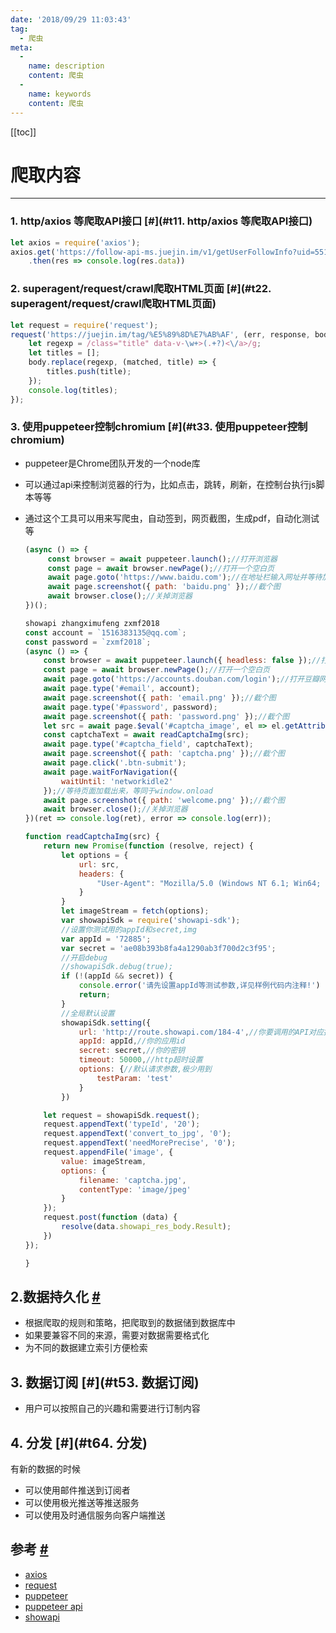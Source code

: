 ```yaml
---
date: '2018/09/29 11:03:43'
tag:
  - 爬虫
meta:
  -
    name: description
    content: 爬虫
  -
    name: keywords
    content: 爬虫
---
```

[[toc]]

# 爬取内容
------------------------

### 1\. http/axios 等爬取API接口 [#](#t11. http/axios 等爬取API接口)

```js
let axios = require('axios');
axios.get('https://follow-api-ms.juejin.im/v1/getUserFollowInfo?uid=551d6923e4b0cd5b623f54da&src=web')
    .then(res => console.log(res.data))
```


### 2\. superagent/request/crawl爬取HTML页面 [#](#t22. superagent/request/crawl爬取HTML页面)

```js
let request = require('request');
request('https://juejin.im/tag/%E5%89%8D%E7%AB%AF', (err, response, body) => {
    let regexp = /class="title" data-v-\w+>(.+?)<\/a>/g;
    let titles = [];
    body.replace(regexp, (matched, title) => {
        titles.push(title);
    });
    console.log(titles);
});
```


### 3\. 使用puppeteer控制chromium [#](#t33. 使用puppeteer控制chromium)

*   puppeteer是Chrome团队开发的一个node库

*   可以通过api来控制浏览器的行为，比如点击，跳转，刷新，在控制台执行js脚本等等

*   通过这个工具可以用来写爬虫，自动签到，网页截图，生成pdf，自动化测试等

    ```jsx
    (async () => {
         const browser = await puppeteer.launch();//打开浏览器
         const page = await browser.newPage();//打开一个空白页
         await page.goto('https://www.baidu.com');//在地址栏输入网址并等待加载
         await page.screenshot({ path: 'baidu.png' });//截个图
         await browser.close();//关掉浏览器
    })();

    showapi zhangximufeng zxmf2018
    const account = `1516383135@qq.com`;
    const password = `zxmf2018`;
    (async () => {
        const browser = await puppeteer.launch({ headless: false });//打开浏览器
        const page = await browser.newPage();//打开一个空白页
        await page.goto('https://accounts.douban.com/login');//打开豆瓣网站
        await page.type('#email', account);
        await page.screenshot({ path: 'email.png' });//截个图
        await page.type('#password', password);
        await page.screenshot({ path: 'password.png' });//截个图
        let src = await page.$eval('#captcha_image', el => el.getAttribute('src'));
        const captchaText = await readCaptchaImg(src);
        await page.type('#captcha_field', captchaText);
        await page.screenshot({ path: 'captcha.png' });//截个图
        await page.click('.btn-submit');
        await page.waitForNavigation({
            waitUntil: 'networkidle2'
        });//等待页面加载出来，等同于window.onload
        await page.screenshot({ path: 'welcome.png' });//截个图
        await browser.close();//关掉浏览器
    })(ret => console.log(ret), error => console.log(err));

    function readCaptchaImg(src) {
        return new Promise(function (resolve, reject) {
            let options = {
                url: src,
                headers: {
                    "User-Agent": "Mozilla/5.0 (Windows NT 6.1; Win64; x64) AppleWebKit/537.36 (KHTML, like Gecko) Chrome/68.0.3440.106 Safari/537.36"
                }
            }
            let imageStream = fetch(options);
            var showapiSdk = require('showapi-sdk');
            //设置你测试用的appId和secret,img
            var appId = '72885';
            var secret = 'ae08b393b8fa4a1290ab3f700d2c3f95';
            //开启debug
            //showapiSdk.debug(true);
            if (!(appId && secret)) {
                console.error('请先设置appId等测试参数,详见样例代码内注释!')
                return;
            }
            //全局默认设置
            showapiSdk.setting({
                url: 'http://route.showapi.com/184-4',//你要调用的API对应接入点的地址,注意需要先订购了相关套餐才能调
                appId: appId,//你的应用id
                secret: secret,//你的密钥
                timeout: 50000,//http超时设置
                options: {//默认请求参数,极少用到
                    testParam: 'test'
                }
            })

        let request = showapiSdk.request();
        request.appendText('typeId', '20');
        request.appendText('convert_to_jpg', '0');
        request.appendText('needMorePrecise', '0');
        request.appendFile('image', {
            value: imageStream,
            options: {
                filename: 'captcha.jpg',
                contentType: 'image/jpeg'
            }
        });
        request.post(function (data) {
            resolve(data.showapi_res_body.Result);
        })
    });

    }
    ```




2.数据持久化 [#](#t42.数据持久化)
-----------------------

*   根据爬取的规则和策略，把爬取到的数据储到数据库中
*   如果要兼容不同的来源，需要对数据需要格式化
*   为不同的数据建立索引方便检索

3\. 数据订阅 [#](#t53. 数据订阅)
------------------------

*   用户可以按照自己的兴趣和需要进行订制内容

4\. 分发 [#](#t64. 分发)
--------------------

有新的数据的时候

*   可以使用邮件推送到订阅者
*   可以使用极光推送等推送服务
*   可以使用及时通信服务向客户端推送

参考 [#](#t7参考)
-------------

*   [axios](https://www.npmjs.com/package/axios)
*   [request](https://www.npmjs.com/package/request)
*   [puppeteer](https://github.com/GoogleChrome/puppeteer)
*   [puppeteer api](https://github.com/GoogleChrome/puppeteer/blob/v1.7.0/docs/api.md)
*   [showapi](https://www.showapi.com/api/view/184/4)

